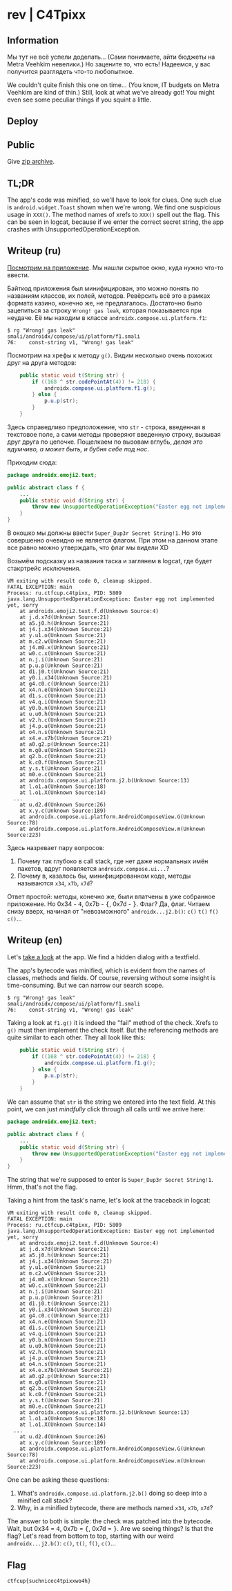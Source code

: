 # rev | C4Tpixx
## Information

Мы тут не всё успели доделать... (Сами понимаете, айти бюджеты на Metra Veehkim невелики.) Но зацените то, что есть! Надеемся, у вас получится разглядеть что-то любопытное.

We couldn't quite finish this one on time... (You know, IT budgets on Metra Veehkim are kind of thin.) Still, look at what we've already got! You might even see some peculiar things if you squint a little.

## Deploy

## Public
Give [zip archive](public/rev-catpixx.zip).

## TL;DR
The app's code was minified, so we'll have to look for clues. One such clue is `android.widget.Toast` shown when we're wrong. We find one suspicious usage in `XXX()`. The method names of xrefs to `XXX()` spell out the flag. This can be seen in logcat, because if we enter the correct secret string, the app crashes with UnsupportedOperationException.

## Writeup (ru)
[Посмотрим на приложение](https://youtu.be/uP0wZM0eHy4). Мы нашли скрытое окно, куда нужно что-то ввести.

Байткод приложения был минифицирован, это можно понять по названиям классов, их полей, методов. Ревёрсить всё это в рамках формата казино, 
конечно же, не предлагалось. Достаточно было зацепиться за строку `Wrong! gas leak`, которая показывается при неудаче. 
Её мы находим в классе `androidx.compose.ui.platform.f1`:
```
$ rg "Wrong! gas leak"
smali/androidx/compose/ui/platform/f1.smali
76:    const-string v1, "Wrong! gas leak"
```

Посмотрим на хрефы к методу `g()`. Видим несколько очень похожих друг на друга методов:
```java
    public static void t(String str) {
        if ((168 ^ str.codePointAt(4)) != 218) {
            androidx.compose.ui.platform.f1.g();
        } else {
            p.u.p(str);
        }
    }
```

Здесь справедливо предположение, что `str` - строка, введенная в текстовое поле, а сами методы проверяют введенную строку, вызывая друг друга
по цепочке. Пощелкаем по вызовам вглубь, *делая это вдумчиво, а может быть, и бубня себе под ноc*. 

Приходим сюда:
```java
package androidx.emoji2.text;

public abstract class f {
    ...
    public static void d(String str) {
        throw new UnsupportedOperationException("Easter egg not implemented yet, sorry");
    }
}
```

В окошко мы должны ввести `5uper_Dup3r Secret String!1`. Но это совершенно очевидно не является флагом. При этом на данном этапе все равно можно
утверждать, что флаг мы видели XD

Возьмём подсказку из названия таска и заглянем в logcat, где будет стакртрейс исключения.
```
VM exiting with result code 0, cleanup skipped.
FATAL EXCEPTION: main
Process: ru.ctfcup.c4tpixx, PID: 5809
java.lang.UnsupportedOperationException: Easter egg not implemented yet, sorry
	at androidx.emoji2.text.f.d(Unknown Source:4)
	at j.d.x7d(Unknown Source:21)
	at a5.j0.h(Unknown Source:21)
	at j4.j.x34(Unknown Source:21)
	at y.u1.o(Unknown Source:21)
	at m.c2.w(Unknown Source:21)
	at j4.m0.x(Unknown Source:21)
	at w0.c.x(Unknown Source:21)
	at n.j.i(Unknown Source:21)
	at p.u.p(Unknown Source:21)
	at d1.j0.t(Unknown Source:21)
	at y0.i.x34(Unknown Source:21)
	at g4.c0.c(Unknown Source:21)
	at x4.n.e(Unknown Source:21)
	at d1.s.c(Unknown Source:21)
	at v4.q.i(Unknown Source:21)
	at y0.b.n(Unknown Source:21)
	at u.u0.h(Unknown Source:21)
	at v2.h.c(Unknown Source:21)
	at j4.p.u(Unknown Source:21)
	at o4.n.s(Unknown Source:21)
	at x4.e.x7b(Unknown Source:21)
	at a0.g2.p(Unknown Source:21)
	at m.g0.u(Unknown Source:21)
	at q2.b.c(Unknown Source:21)
	at k.c0.f(Unknown Source:21)
	at y.s.t(Unknown Source:21)
	at m0.e.c(Unknown Source:21)
	at androidx.compose.ui.platform.j2.b(Unknown Source:13)
	at l.o1.a(Unknown Source:18)
	at l.o1.X(Unknown Source:14)
  ...
	at u.d2.d(Unknown Source:26)
	at x.y.c(Unknown Source:189)
	at androidx.compose.ui.platform.AndroidComposeView.G(Unknown Source:78)
	at androidx.compose.ui.platform.AndroidComposeView.m(Unknown Source:223)
```

Здесь назревает пару вопросов:
1. Почему так глубоко в call stack, где нет даже нормальных имён пакетов, вдруг появляется `androidx.compose.ui...`?
2. Почему в, казалось бы, минифицированном коде, методы называются `x34`, `x7b`, `x7d`?

Ответ простой: методы, конечно же, были впатчены в уже собранное приложение. Но 0x34 - <kbd>4</kbd>, 0x7b - <kbd>{</kbd>, 0x7d - <kbd>}</kbd>. Флаг? Да, флаг. 
Читаем снизу вверх, начиная от "невозможного" `androidx...j2.b()`: `c()` `t()` `f()` `c()`...

## Writeup (en)

Let's [take a look](https://youtu.be/uP0wZM0eHy4) at the app. We find a hidden dialog with a textfield.

The app's bytecode was minified, which is evident from the names of classes, methods and fields. Of course, reversing without some insight is
time-consuming. But we can narrow our search scope.
```
$ rg "Wrong! gas leak"
smali/androidx/compose/ui/platform/f1.smali
76:    const-string v1, "Wrong! gas leak"
```

Taking a look at `f1.g()` it is indeed the "fail" method of the check. Xrefs to `g()` must then implement the check itself.
But the referencing methods are quite similar to each other. They all look like this:
```java
    public static void t(String str) {
        if ((168 ^ str.codePointAt(4)) != 218) {
            androidx.compose.ui.platform.f1.g();
        } else {
            p.u.p(str);
        }
    }
```

We can assume that `str` is the string we entered into the text field. At this point, we can just *mindfully* click through all calls until we arrive here:
```java
package androidx.emoji2.text;

public abstract class f {
    ...
    public static void d(String str) {
        throw new UnsupportedOperationException("Easter egg not implemented yet, sorry");
    }
}
```

The string that we're supposed to enter is `5uper_Dup3r Secret String!1`. Hmm, that's not the flag. 

Taking a hint from the task's name, let's look at the traceback in logcat:
```
VM exiting with result code 0, cleanup skipped.
FATAL EXCEPTION: main
Process: ru.ctfcup.c4tpixx, PID: 5809
java.lang.UnsupportedOperationException: Easter egg not implemented yet, sorry
	at androidx.emoji2.text.f.d(Unknown Source:4)
	at j.d.x7d(Unknown Source:21)
	at a5.j0.h(Unknown Source:21)
	at j4.j.x34(Unknown Source:21)
	at y.u1.o(Unknown Source:21)
	at m.c2.w(Unknown Source:21)
	at j4.m0.x(Unknown Source:21)
	at w0.c.x(Unknown Source:21)
	at n.j.i(Unknown Source:21)
	at p.u.p(Unknown Source:21)
	at d1.j0.t(Unknown Source:21)
	at y0.i.x34(Unknown Source:21)
	at g4.c0.c(Unknown Source:21)
	at x4.n.e(Unknown Source:21)
	at d1.s.c(Unknown Source:21)
	at v4.q.i(Unknown Source:21)
	at y0.b.n(Unknown Source:21)
	at u.u0.h(Unknown Source:21)
	at v2.h.c(Unknown Source:21)
	at j4.p.u(Unknown Source:21)
	at o4.n.s(Unknown Source:21)
	at x4.e.x7b(Unknown Source:21)
	at a0.g2.p(Unknown Source:21)
	at m.g0.u(Unknown Source:21)
	at q2.b.c(Unknown Source:21)
	at k.c0.f(Unknown Source:21)
	at y.s.t(Unknown Source:21)
	at m0.e.c(Unknown Source:21)
	at androidx.compose.ui.platform.j2.b(Unknown Source:13)
	at l.o1.a(Unknown Source:18)
	at l.o1.X(Unknown Source:14)
  ...
	at u.d2.d(Unknown Source:26)
	at x.y.c(Unknown Source:189)
	at androidx.compose.ui.platform.AndroidComposeView.G(Unknown Source:78)
	at androidx.compose.ui.platform.AndroidComposeView.m(Unknown Source:223)
```

One can be asking these questions:
1. What's `androidx.compose.ui.platform.j2.b()` doing so deep into a minified call stack?
2. Why, in a minified bytecode, there are methods named `x34`, `x7b`, `x7d`?

The answer to both is simple: the check was patched into the bytecode. Wait, but 0x34 = <kbd>4</kbd>, 0x7b = <kbd>{</kbd>, 0x7d = <kbd>}</kbd>. 
Are we seeing things? Is that the flag? Let's read from bottom to top, starting with our weird `androidx...j2.b()`: `c()`, `t()`, `f()`, `c()`...

## Flag
`ctfcup{suchnicec4tpixxwo4h}`

<!-- постскриптум: prӧӧӧh about it -->
